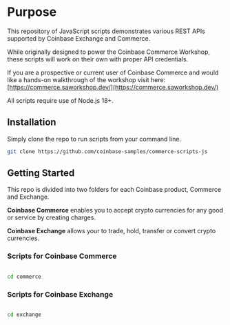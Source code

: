 # Purpose

This repository of JavaScript scripts demonstrates various REST APIs supported by Coinbase Exchange and Commerce.

While originally designed to power the Coinbase Commerce Workshop, these scripts will work on their own with proper API credentials.

If you are a prospective or current user of Coinbase Commerce and would like a hands-on walkthrough of the workshop visit here: [https://commerce.saworkshop.dev/](https://commerce.saworkshop.dev/)

All scripts require use of Node.js 18+.

## Installation

Simply clone the repo to run scripts from your command line.

```bash
git clone https://github.com/coinbase-samples/commerce-scripts-js
```

## Getting Started

This repo is divided into two folders for each Coinbase product, Commerce and Exchange.

**Coinbase Commerce** enables you to accept crypto currencies for any good or service by creating charges.

**Coinbase Exchange** allows your to trade, hold, transfer or convert crypto currencies.

### Scripts for Coinbase Commerce

```bash

cd commerce

```

### Scripts for Coinbase Exchange

```bash

cd exchange

```
